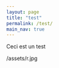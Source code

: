 ```yaml
---
layout: page
title: "test"
permalink: /test/
main_nav: true
---
```


Ceci est un test

/assets/r.jpg

